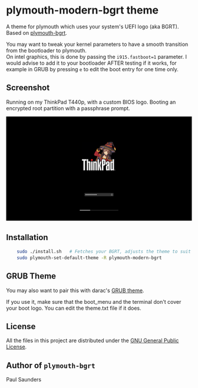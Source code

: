 
# plymouth-modern-bgrt theme

A theme for plymouth which uses your system's UEFI logo (aka BGRT). 
Based on [plymouth-bgrt](https://github.com/darac/plymouth-bgrt).

You may want to tweak your kernel parameters to have a smooth transition from the bootloader to plymouth. \
On intel graphics, this is done by passing the `i915.fastboot=1` parameter. I would advise to add it to your bootloader
AFTER testing if it works, for example in GRUB by pressing `e` to edit the boot entry for one time only.

## Screenshot

Running on my ThinkPad T440p, with a custom BIOS logo. Booting an encrypted root partition with a passphrase prompt.

![Screenshot](./preview.png)

## Installation

```sh
    sudo ./install.sh	# Fetches your BGRT, adjusts the theme to suit and installs it.
    sudo plymouth-set-default-theme -R plymouth-modern-bgrt
```

## GRUB Theme

You may also want to pair this with darac's [GRUB theme](https://github.com/darac/grub-bgrt).

If you use it, make sure that the boot_menu and the terminal don't cover your boot logo.
You can edit the theme.txt file if it does.

## License

All the files in this project are distributed under the [GNU General Public License](./LICENSE).

## Author of `plymouth-bgrt`

Paul Saunders
